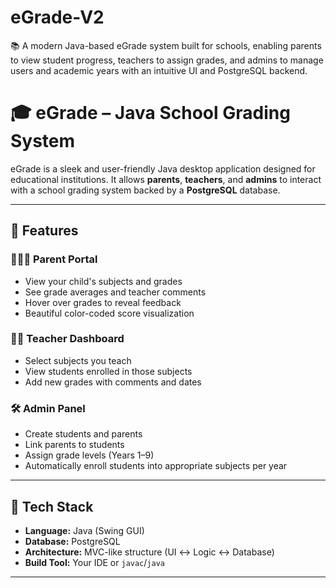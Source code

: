 # eGrade-V2
📚 A modern Java-based eGrade system built for schools, enabling parents to view student progress, teachers to assign grades, and admins to manage users and academic years with an intuitive UI and PostgreSQL backend.


# 🎓 eGrade – Java School Grading System

eGrade is a sleek and user-friendly Java desktop application designed for educational institutions. It allows **parents**, **teachers**, and **admins** to interact with a school grading system backed by a **PostgreSQL** database.

---

## 🚀 Features

### 👨‍👩‍👧 Parent Portal
- View your child's subjects and grades
- See grade averages and teacher comments
- Hover over grades to reveal feedback
- Beautiful color-coded score visualization

### 👨‍🏫 Teacher Dashboard
- Select subjects you teach
- View students enrolled in those subjects
- Add new grades with comments and dates

### 🛠️ Admin Panel
- Create students and parents
- Link parents to students
- Assign grade levels (Years 1–9)
- Automatically enroll students into appropriate subjects per year

---

## 🧰 Tech Stack

- **Language:** Java (Swing GUI)
- **Database:** PostgreSQL
- **Architecture:** MVC-like structure (UI ↔ Logic ↔ Database)
- **Build Tool:** Your IDE or `javac`/`java`

---
